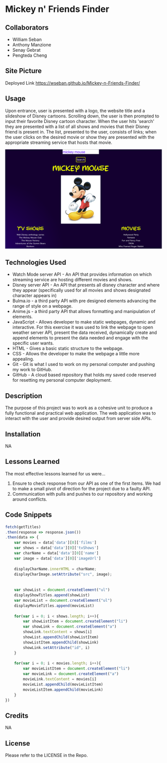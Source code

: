 # Mickey n' Friends Finder

## Collaborators
- William Seban
- Anthony Manzione
- Senay Gebrat
- Pengteda Cheng

## Site Picture

Deployed Link
https://wseban.github.io/Mickey-n-Friends-Finder/

## Usage
Upon entrance, user is presented with a logo, the website title and a slideshow of Disney cartoons.  Scrolling down, the user is then prompted to input their favorite Disney cartoon character.  When the user hits 'search' they are presented with a list of all shows and movies that their Disney friend is present in.  The list, presented to the user, consists of links; when the user clicks on the desired movie or show they are presented with the appropriate streaming service that hosts that movie.

![Site](./assets/images/Screen%20Shot%202022-10-13%20at%209.29.39%20PM.png)

## Technologies Used
- Watch Mode server API - An API that provides information on which streaming service are hosting different movies and shows.
- Disney server API - An API that presents all disney character and where they appear (specifically used for all movies and shows designated character appears in)
- Bulma.io - a third party API with pre designed elements advancing the range of style on a webpage.
- Anime.js - a third party API that allows formatting and manipulation of elements.
- JavaScript - Allows developer to make static webpages, dynamic and interactive.  For this exercise it was used to link the webpage to open weather server API, present the data received, dynamically create and append elements to present the data needed and engage with the specific user wants.  
- HTML - Gives a basic static structure to the webpage.
- CSS - Allows the developer to make the webpage a little more appealing.
- Git - Git is what I used to work on my personal computer and pushing my work to GitHub.
- GitHub - A cloud based repository that holds my saved code reserved for resetting my personal computer deployment.

## Description

The purpose of this project was to work as a cohesive unit to produce a fully functional and practical web application.  The web application was to interact with the user and provide desired output from server side APIs.

## Installation

NA

## Lessons Learned
The most effective lessons learned for us were...
1. Ensure to check response from our API as one of the first items.  We had to make a small pivot of direction for the project due to a faulty API.
2. Communication with pulls and pushes to our repository and working around conflicts.

## Code Snippets
```javascript
fetch(getTitles)
.then(response => response.json())
.then(data => {
    var movies = data['data'][0]['films']
    var shows = data['data'][0]['tvShows']
    var charName = data['data'][0]['name']
    var image = data['data'][0]['imageUrl']

    displayCharName.innerHTML = charName;
    displayCharImage.setAttribute("src", image);


    var showList = document.createElement("ul")
    displayShowTitles.append(showList)
    var movieList = document.createElement("ul")
    displayMovieTitles.append(movieList)

    for(var i = 0; i < shows.length; i++){
        var showListItem = document.createElement("li")
        var showLink = document.createElement("a")
        showLink.textContent = shows[i]
        showList.appendChild(showListItem)
        showListItem.appendChild(showLink)
        showLink.setAttribute("id", i)
    }

    for(var i = 0; i < movies.length; i++){
        var movieListItem = document.createElement("li")
        var movieLink = document.createElement("a")
        movieLink.textContent = movies[i]
        movieList.appendChild(movieListItem)
        movieListItem.appendChild(movieLink)
    }
}) 

```
## Credits

NA

## License
Please refer to the LICENSE in the Repo.

